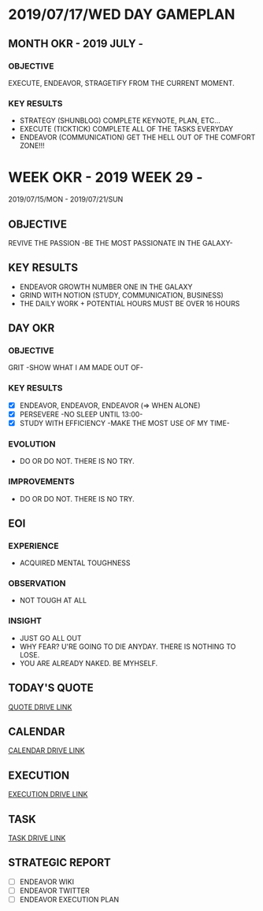 # 2019/07/17/WED DAY GAMEPLAN

## MONTH OKR - 2019 JULY -

### OBJECTIVE

EXECUTE, ENDEAVOR, STRAGETIFY FROM THE CURRENT MOMENT.

### KEY RESULTS

- STRATEGY (SHUNBLOG) COMPLETE KEYNOTE, PLAN, ETC...
- EXECUTE (TICKTICK) COMPLETE ALL OF THE TASKS EVERYDAY
- ENDEAVOR (COMMUNICATION) GET THE HELL OUT OF THE COMFORT ZONE!!!

# WEEK OKR - 2019 WEEK 29 -

2019/07/15/MON - 2019/07/21/SUN

## OBJECTIVE

REVIVE THE PASSION -BE THE MOST PASSIONATE IN THE GALAXY-

## KEY RESULTS

- ENDEAVOR GROWTH NUMBER ONE IN THE GALAXY
- GRIND WITH NOTION (STUDY, COMMUNICATION, BUSINESS)
- THE DAILY WORK + POTENTIAL HOURS MUST BE OVER 16 HOURS

## DAY OKR

### OBJECTIVE

GRIT -SHOW WHAT I AM MADE OUT OF-

### KEY RESULTS

- [x] ENDEAVOR, ENDEAVOR, ENDEAVOR (=> WHEN ALONE)
- [x] PERSEVERE -NO SLEEP UNTIL 13:00-
- [x] STUDY WITH EFFICIENCY -MAKE THE MOST USE OF MY TIME-

### EVOLUTION

- DO OR DO NOT. THERE IS NO TRY.

### IMPROVEMENTS

- DO OR DO NOT. THERE IS NO TRY.

## EOI

### EXPERIENCE

- ACQUIRED MENTAL TOUGHNESS

### OBSERVATION

- NOT TOUGH AT ALL

### INSIGHT

- JUST GO ALL OUT
- WHY FEAR? U'RE GOING TO DIE ANYDAY. THERE IS NOTHING TO LOSE.
- YOU ARE ALREADY NAKED. BE MYHSELF.

## TODAY'S QUOTE

[QUOTE DRIVE LINK](https://drive.google.com/open?id=1M_cz4xmLdeQfqiG9ySvJT1jC8cYRGyYj)

## CALENDAR

[CALENDAR DRIVE LINK](https://drive.google.com/open?id=1s1pJx7fz6hoJdLhmPg4Z_6ex7HWnbBti)

## EXECUTION

[EXECUTION DRIVE LINK](https://drive.google.com/open?id=1nUFC_97On1yc2Gvo3tWCSQ-rK42_PwxnO0aDLirarqA)

## TASK

[TASK DRIVE LINK](https://drive.google.com/open?id=1OfulcWvCupRUDHUNx9zUQLV-d-TC99Q8)

## STRATEGIC REPORT

- [ ] ENDEAVOR WIKI
- [ ] ENDEAVOR TWITTER
- [ ] ENDEAVOR EXECUTION PLAN
